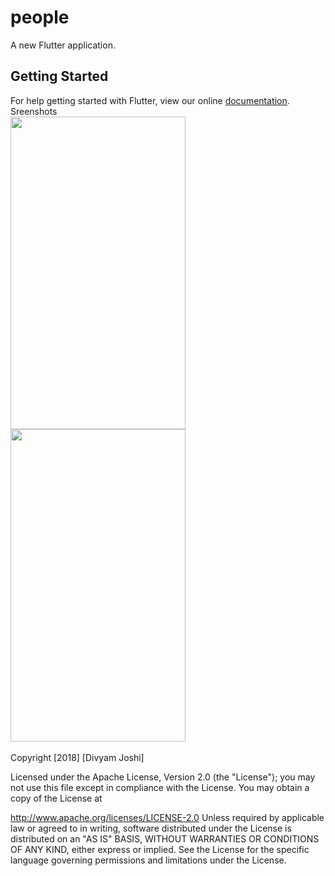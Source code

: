 # people

A new Flutter application.

## Getting Started

For help getting started with Flutter, view our online
[documentation](https://flutter.io/).
<br>
Sreenshots<br>
<img src="https://user-images.githubusercontent.com/24698014/46005830-c75a0c80-c0d3-11e8-82c8-a851f4483aa0.png" width="280" height="500">
<img src="https://user-images.githubusercontent.com/24698014/46005839-ccb75700-c0d3-11e8-8452-80a631bdac8d.png" width="280" height="500">
<br>
<br>
Copyright [2018] [Divyam Joshi]

Licensed under the Apache License, Version 2.0 (the "License"); you may not use this file except in compliance with the License. You may obtain a copy of the License at

http://www.apache.org/licenses/LICENSE-2.0
Unless required by applicable law or agreed to in writing, software distributed under the License is distributed on an "AS IS" BASIS, WITHOUT WARRANTIES OR CONDITIONS OF ANY KIND, either express or implied. See the License for the specific language governing permissions and limitations under the License.
